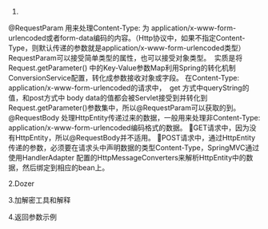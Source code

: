 




1.
@RequestParam
用来处理Content-Type: 为 application/x-www-form-urlencoded或者form-data编码的内容。（Http协议中，如果不指定Content-Type，则默认传递的参数就是application/x-www-form-urlencoded类型）
RequestParam可以接受简单类型的属性，也可以接受对象类型。 
实质是将Request.getParameter() 中的Key-Value参数Map利用Spring的转化机制ConversionService配置，转化成参数接收对象或字段。
在Content-Type: application/x-www-form-urlencoded的请求中， 
get 方式中queryString的值，和post方式中 body data的值都会被Servlet接受到并转化到Request.getParameter()参数集中，所以@RequestParam可以获取的到。
@RequestBody
处理HttpEntity传递过来的数据，一般用来处理非Content-Type: application/x-www-form-urlencoded编码格式的数据。
GET请求中，因为没有HttpEntity，所以@RequestBody并不适用。
POST请求中，通过HttpEntity传递的参数，必须要在请求头中声明数据的类型Content-Type，SpringMVC通过使用HandlerAdapter 配置的HttpMessageConverters来解析HttpEntity中的数据，然后绑定到相应的bean上。

2.Dozer

3.加解密工具和解释

4.返回参数示例

